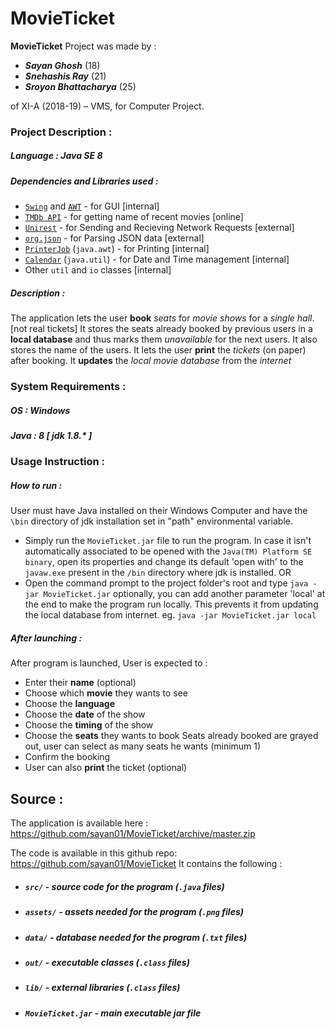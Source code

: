 # MovieTicket

 **MovieTicket** Project was made by :

* ***Sayan Ghosh*** (18)
* ***Snehashis Ray*** (21)
* ***Sroyon Bhattacharya*** (25)

of XI-A (2018-19) – VMS, for Computer Project.

### Project Description :
##### Language : Java SE 8
##### Dependencies and Libraries used :
* [`Swing`][Swing] and [`AWT`][AWT] - for GUI [internal]
* [`TMDb API`][tmdb] - for getting name of recent movies [online]
* [`Unirest`][unirest] - for Sending and Recieving Network Requests [external]
* [`org.json`][org.json] - for Parsing JSON data [external]
* [`PrinterJob`][PrinterJob] (`java.awt`) - for Printing [internal]
* [`Calendar`][Calendar] (`java.util`) - for Date and Time management [internal]
* Other `util` and `io` classes [internal]

##### Description :
The application lets the user **book** *seats* for *movie shows* for a *single hall*. [not real tickets]
It stores the seats already booked by previous users in a **local database** and thus marks them *unavailable* for the next users. It also stores the name of the users.
It lets the user **print** the *tickets* (on paper) after booking.
It **updates** the *local movie database* from the *internet*
### System Requirements :
##### OS : Windows
##### Java : 8 [ jdk 1.8.* ]
### Usage Instruction :
##### How to run :
User must have Java installed on their Windows Computer and have the `\bin` directory of jdk installation set in "path" environmental variable.
* Simply run the `MovieTicket.jar` file to run the program.
In case it isn't automatically associated to be opened with the `Java(TM) Platform SE binary`, open its properties and change its default 'open with' to the `javaw.exe` present in the `/bin` directory where jdk is installed.
OR
* Open the command prompt to the project folder's root and type `java -jar MovieTicket.jar`
optionally, you can add another parameter 'local' at the end to make the program run locally. This prevents it from updating the local database from internet. eg. `java -jar MovieTicket.jar local`
##### After launching :
After program is launched, User is expected to :
* Enter their **name** (optional)
* Choose which **movie** they wants to see
* Choose the **language**
* Choose the **date** of the show
* Choose the **timing** of the show
* Choose the **seats** they wants to book
Seats already booked are grayed out, user can select as many seats he wants (minimum 1)
* Confirm the booking
* User can also **print** the ticket (optional)
## Source :
The application is available here : https://github.com/sayan01/MovieTicket/archive/master.zip

The code is available in this github repo: https://github.com/sayan01/MovieTicket
It contains the following :
* ##### `src/`  - source code for the program (`.java` files)
* ##### `assets/`  - assets needed for the program (`.png` files)
* ##### `data/`  - database needed for the program (`.txt` files)
* ##### `out/`  - executable classes (`.class` files)
* ##### `lib/`  - external libraries (`.class` files)
* ##### `MovieTicket.jar`  - main executable jar file

[tmdb]: https://www.themoviedb.org/documentation/api "TMDb API Documentation"
[unirest]: http://unirest.io/java.html "Unirest Website"
[org.json]: https://mvnrepository.com/artifact/org.json/json "org.json repository"
[PrinterJob]: https://docs.oracle.com/javase/7/docs/api/java/awt/print/PrinterJob.html "PrinterJob Documentation"
[Calendar]: https://docs.oracle.com/javase/7/docs/api/java/util/Calendar.html "Calender Documentation"
[Swing]: https://docs.oracle.com/javase/7/docs/api/javax/swing/package-summary.html "Swing Documentation"
[AWT]: https://docs.oracle.com/javase/7/docs/api/java/awt/package-summary.html "AWT Documentation"
